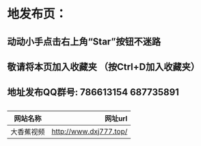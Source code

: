 
 
 
# 地发布页：

## 动动小手点击右上角“Star”按钮不迷路
## 敬请将本页加入收藏夹 （按Ctrl+D加入收藏夹）
## 地址发布QQ群号: 786613154  687735891
##  
网站名称|网址url
---|---:
大香蕉视频|http://www.dxj777.top/|





